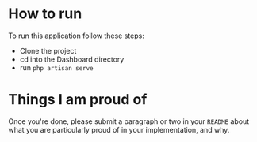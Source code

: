 # How to run


To run this application follow these steps:
-   Clone the project
-   cd into the Dashboard directory
-   run `php artisan serve`

# Things I am proud of
Once you're done, please submit a paragraph or two in your `README` about what you are particularly proud of in your implementation, and why.
